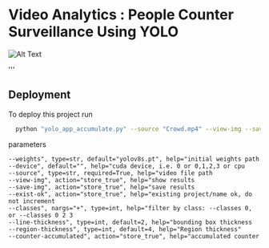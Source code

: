 
# Video Analytics : People Counter Surveillance Using YOLO



![Alt Text](Crowd.gif)

'''
## Deployment

To deploy this project run

```bash
  python "yolo_app_accumulate.py" --source "Crowd.mp4" --view-img --save-img --device 0 --weights "yolov8s.pt" --classes 0 --counter-accumulated
```

parameters
```
--weights", type=str, default="yolov8s.pt", help="initial weights path
--device", default="", help="cuda device, i.e. 0 or 0,1,2,3 or cpu
--source", type=str, required=True, help="video file path
--view-img", action="store_true", help="show results
--save-img", action="store_true", help="save results
--exist-ok", action="store_true", help="existing project/name ok, do not increment
--classes", nargs="+", type=int, help="filter by class: --classes 0, or --classes 0 2 3
--line-thickness", type=int, default=2, help="bounding box thickness
--region-thickness", type=int, default=4, help="Region thickness"
--counter-accumulated", action="store_true", help="accumulated counter
```
